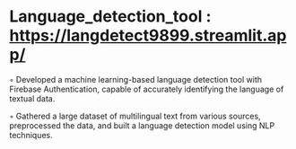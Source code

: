 # Language_detection_tool : https://langdetect9899.streamlit.app/

◦ Developed a machine learning-based language detection tool with Firebase Authentication, capable of
accurately identifying the language of textual data.

◦ Gathered a large dataset of multilingual text from various sources, preprocessed the data, and built a
language detection model using NLP techniques.


